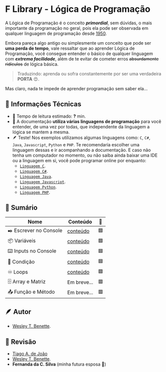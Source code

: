# F Library - Lógica de Programação

A Lógica de Programação é o conceito ***primordial***, sem dúvidas, o mais importante da programação no geral, pois ela pode ser observada em qualquer linguagem de programação desde [1950](https://www.programador.com.br/historia-da-programacao.html).

Embora pareça algo antigo ou simplesmente um conceito que pode ser **uma perda de tempo**, vale ressaltar que ao aprender Lógica de Programação, você consegue entender o básico de qualquer linguagem com ***extrema facilidade***, além de te evitar de cometer erros ~~absurdamente ridículos~~ de lógica básica.
> Traduzindo: aprenda ou sofra constantemente por ser uma verdadeira **PORTA** 😍.

Mas claro, nada te impede de aprender programação sem saber ela...

## 📑 Informações Técnicas
- 📖 Tempo de leitura estimado: **?** min.
- 📜 A documentação **utiliza várias linguagens de programação** para você entender, de uma vez por todas, que independente da linguagem a lógica se mantem a mesma.
- 🪶 Teste! Nos exemplos utilizamos algumas linguagens como: `C`, `C#`, `Java`, `Javascript`, `Python` e `PHP`. Te recomendaria escolher uma linguagem dessas e ir acompanhando a documentação. E caso não tenha um computador no momento, ou não saiba ainda baixar uma IDE ou a linguagem em si, você pode programar online por enquanto:
  - [`Linguagem C`](https://www.programiz.com/c-programming/online-compiler/).
  - [`Linguagem C#`](https://www.programiz.com/csharp-programming/online-compiler/).
  - [`Linguagem Java`](https://www.programiz.com/java-programming/online-compiler/).
  - [`Linguagem Javascript`](https://www.programiz.com/javascript/online-compiler/).
  - [`Linguagem Python`](https://www.programiz.com/python-programming/online-compiler/).
  - [`Linguagem PHP`](https://www.programiz.com/php/online-compiler/).

## 📕 Sumário
| Nome | Conteúdo | 🔳 |
| - | - | - |
| ✒️ Escrever no Console | [conteúdo](escrever-console.md) | 🟩 |
| 📦 Variáveis | [conteúdo](variaveis.md) | 🟩 |
| ⌨️ Inputs no Console | [conteúdo](ler-console.md) | 🟦 |
| 🤔 Condição | [conteúdo](condicao.md) | 🟦 |
| ♾️ Loops | [conteúdo](loops.md) | 🟪 |
| 🗄️ Array e Matriz | Em breve... | 🟥 |
| 📤 Função e Método | Em breve... | 🟥 |

## 🪶 Autor
- [Wesley T. Benette](https://github.com/WesleyTelesBenette).
## 🧐 Revisão
- [Tiago A. de João](https://github.com/andrade-tiago)
- [Wesley T. Benette](https://github.com/WesleyTelesBenette).
- **Fernanda da C. Silva** (minha futura esposa 💙)
